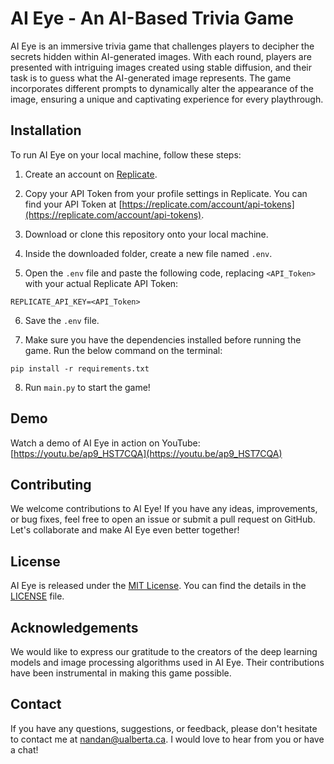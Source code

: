 # AI Eye - An AI-Based Trivia Game

AI Eye is an immersive trivia game that challenges players to decipher the secrets hidden within AI-generated images. With each round, players are presented with intriguing images created using stable diffusion, and their task is to guess what the AI-generated image represents. The game incorporates different prompts to dynamically alter the appearance of the image, ensuring a unique and captivating experience for every playthrough.

## Installation

To run AI Eye on your local machine, follow these steps:

1. Create an account on [Replicate](https://replicate.com/).

2. Copy your API Token from your profile settings in Replicate. You can find your API Token at [https://replicate.com/account/api-tokens](https://replicate.com/account/api-tokens).

3. Download or clone this repository onto your local machine.

4. Inside the downloaded folder, create a new file named ```.env```.

5. Open the ```.env``` file and paste the following code, replacing ```<API_Token>``` with your actual Replicate API Token:

```
REPLICATE_API_KEY=<API_Token>
```

6. Save the `.env` file.

7. Make sure you have the dependencies installed before running the game. Run the below command on the terminal:
```
pip install -r requirements.txt
```

8. Run `main.py` to start the game!

## Demo

Watch a demo of AI Eye in action on YouTube: [https://youtu.be/ap9_HST7CQA](https://youtu.be/ap9_HST7CQA)

## Contributing

We welcome contributions to AI Eye! If you have any ideas, improvements, or bug fixes, feel free to open an issue or submit a pull request on GitHub. Let's collaborate and make AI Eye even better together!

## License

AI Eye is released under the [MIT License](https://opensource.org/licenses/MIT). You can find the details in the [LICENSE](LICENSE) file.

## Acknowledgements

We would like to express our gratitude to the creators of the deep learning models and image processing algorithms used in AI Eye. Their contributions have been instrumental in making this game possible.

## Contact

If you have any questions, suggestions, or feedback, please don't hesitate to contact me at [nandan@ualberta.ca](mailto:nandan@ualberta.ca). I would love to hear from you or have a chat!




